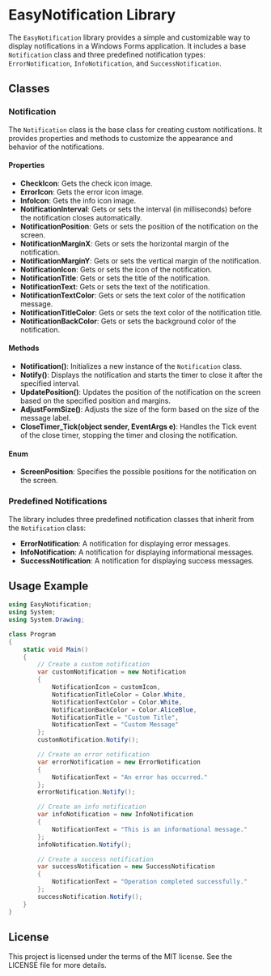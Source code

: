 ﻿# EasyNotification Library

The `EasyNotification` library provides a simple and customizable way to display notifications in a Windows Forms application. It includes a base `Notification` class and three predefined notification types: `ErrorNotification`, `InfoNotification`, and `SuccessNotification`.

## Classes

### Notification

The `Notification` class is the base class for creating custom notifications. It provides properties and methods to customize the appearance and behavior of the notifications.

#### Properties

- **CheckIcon**: Gets the check icon image.
- **ErrorIcon**: Gets the error icon image.
- **InfoIcon**: Gets the info icon image.
- **NotificationInterval**: Gets or sets the interval (in milliseconds) before the notification closes automatically.
- **NotificationPosition**: Gets or sets the position of the notification on the screen.
- **NotificationMarginX**: Gets or sets the horizontal margin of the notification.
- **NotificationMarginY**: Gets or sets the vertical margin of the notification.
- **NotificationIcon**: Gets or sets the icon of the notification.
- **NotificationTitle**: Gets or sets the title of the notification.
- **NotificationText**: Gets or sets the text of the notification.
- **NotificationTextColor**: Gets or sets the text color of the notification message.
- **NotificationTitleColor**: Gets or sets the text color of the notification title.
- **NotificationBackColor**: Gets or sets the background color of the notification.

#### Methods

- **Notification()**: Initializes a new instance of the `Notification` class.
- **Notify()**: Displays the notification and starts the timer to close it after the specified interval.
- **UpdatePosition()**: Updates the position of the notification on the screen based on the specified position and margins.
- **AdjustFormSize()**: Adjusts the size of the form based on the size of the message label.
- **CloseTimer_Tick(object sender, EventArgs e)**: Handles the Tick event of the close timer, stopping the timer and closing the notification.

#### Enum

- **ScreenPosition**: Specifies the possible positions for the notification on the screen.

### Predefined Notifications

The library includes three predefined notification classes that inherit from the `Notification` class:

- **ErrorNotification**: A notification for displaying error messages.
- **InfoNotification**: A notification for displaying informational messages.
- **SuccessNotification**: A notification for displaying success messages.

## Usage Example

```csharp
using EasyNotification;
using System;
using System.Drawing;

class Program
{
    static void Main()
    {
        // Create a custom notification
        var customNotification = new Notification
        {
            NotificationIcon = customIcon,
            NotificationTitleColor = Color.White,
            NotificationTextColor = Color.White,
            NotificationBackColor = Color.AliceBlue,
            NotificationTitle = "Custom Title",
            NotificationText = "Custom Message"
        };
        customNotification.Notify();

        // Create an error notification
        var errorNotification = new ErrorNotification
        {
            NotificationText = "An error has occurred."
        };
        errorNotification.Notify();

        // Create an info notification
        var infoNotification = new InfoNotification
        {
            NotificationText = "This is an informational message."
        };
        infoNotification.Notify();

        // Create a success notification
        var successNotification = new SuccessNotification
        {
            NotificationText = "Operation completed successfully."
        };
        successNotification.Notify();
    }
}
```

## License

This project is licensed under the terms of the MIT license. See the LICENSE file for more details.